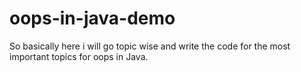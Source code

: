 # oops-in-java-demo
So basically here i will go topic wise and write the code for the most important topics for oops in Java.

